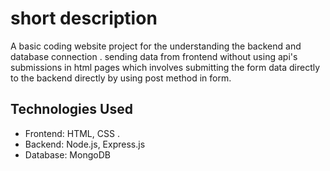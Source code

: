 # short description 

A basic coding website project for the understanding the backend and database connection .
sending data from frontend without using api's
submissions in html pages which involves submitting the form data directly to the backend directly by using post method in form. 

 
## Technologies Used

- Frontend: HTML, CSS .
- Backend: Node.js, Express.js
- Database: MongoDB

  
